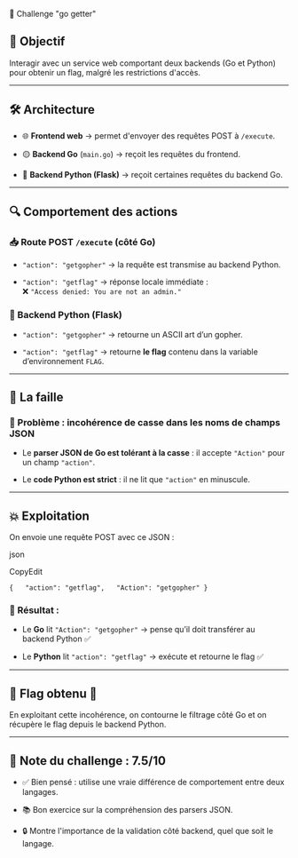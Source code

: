 🎯 Challenge "go getter"

## 🧠 Objectif

Interagir avec un service web comportant deux backends (Go et Python) pour obtenir un flag, malgré les restrictions d'accès.

---

## 🛠️ Architecture

- 🌐 **Frontend web** → permet d'envoyer des requêtes POST à `/execute`.
    
- 🟡 **Backend Go** (`main.go`) → reçoit les requêtes du frontend.
    
- 🐍 **Backend Python (Flask)** → reçoit certaines requêtes du backend Go.
    

---

## 🔍 Comportement des actions

### 📥 Route POST `/execute` (côté Go)

- `"action": "getgopher"` → la requête est transmise au backend Python.
    
- `"action": "getflag"` → réponse locale immédiate :  
    ❌ `"Access denied: You are not an admin."`
    

### 🐍 Backend Python (Flask)

- `"action": "getgopher"` → retourne un ASCII art d’un gopher.
    
- `"action": "getflag"` → retourne **le flag** contenu dans la variable d’environnement `FLAG`.
    

---

## 🐞 La faille

### 📌 Problème : **incohérence de casse dans les noms de champs JSON**

- Le **parser JSON de Go est tolérant à la casse** : il accepte `"Action"` pour un champ `"action"`.
    
- Le **code Python est strict** : il ne lit que `"action"` en minuscule.
    

---

## 💥 Exploitation

On envoie une requête POST avec ce JSON :

json

CopyEdit

`{   "action": "getflag",   "Action": "getgopher" }`

### 🔄 Résultat :

- Le **Go** lit `"Action": "getgopher"` → pense qu’il doit transférer au backend Python ✅
    
- Le **Python** lit `"action": "getflag"` → exécute et retourne le flag ✅
    

---

## 🏁 Flag obtenu 🎉

En exploitant cette incohérence, on contourne le filtrage côté Go et on récupère le flag depuis le backend Python.

---

## 🧪 Note du challenge : **7.5/10**

- ✅ Bien pensé : utilise une vraie différence de comportement entre deux langages.
    
- 📚 Bon exercice sur la compréhension des parsers JSON.
    
- 🔒 Montre l'importance de la validation côté backend, quel que soit le langage.
